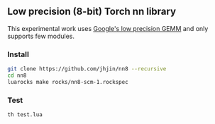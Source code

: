 ## Low precision (8-bit) Torch nn library

This experimental work uses [Google's low precision GEMM](https://github.com/google/gemmlowp)
and only supports few modules.

### Install

```bash
git clone https://github.com/jhjin/nn8 --recursive
cd nn8
luarocks make rocks/nn8-scm-1.rockspec
```

### Test

```bash
th test.lua
```

